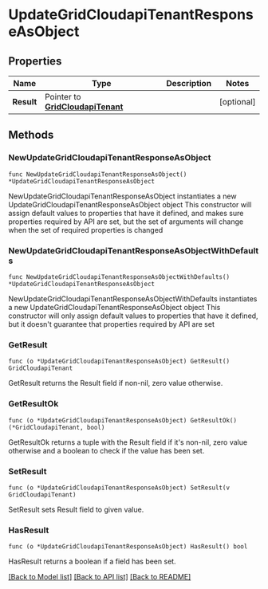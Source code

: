 # UpdateGridCloudapiTenantResponseAsObject

## Properties

Name | Type | Description | Notes
------------ | ------------- | ------------- | -------------
**Result** | Pointer to [**GridCloudapiTenant**](GridCloudapiTenant.md) |  | [optional] 

## Methods

### NewUpdateGridCloudapiTenantResponseAsObject

`func NewUpdateGridCloudapiTenantResponseAsObject() *UpdateGridCloudapiTenantResponseAsObject`

NewUpdateGridCloudapiTenantResponseAsObject instantiates a new UpdateGridCloudapiTenantResponseAsObject object
This constructor will assign default values to properties that have it defined,
and makes sure properties required by API are set, but the set of arguments
will change when the set of required properties is changed

### NewUpdateGridCloudapiTenantResponseAsObjectWithDefaults

`func NewUpdateGridCloudapiTenantResponseAsObjectWithDefaults() *UpdateGridCloudapiTenantResponseAsObject`

NewUpdateGridCloudapiTenantResponseAsObjectWithDefaults instantiates a new UpdateGridCloudapiTenantResponseAsObject object
This constructor will only assign default values to properties that have it defined,
but it doesn't guarantee that properties required by API are set

### GetResult

`func (o *UpdateGridCloudapiTenantResponseAsObject) GetResult() GridCloudapiTenant`

GetResult returns the Result field if non-nil, zero value otherwise.

### GetResultOk

`func (o *UpdateGridCloudapiTenantResponseAsObject) GetResultOk() (*GridCloudapiTenant, bool)`

GetResultOk returns a tuple with the Result field if it's non-nil, zero value otherwise
and a boolean to check if the value has been set.

### SetResult

`func (o *UpdateGridCloudapiTenantResponseAsObject) SetResult(v GridCloudapiTenant)`

SetResult sets Result field to given value.

### HasResult

`func (o *UpdateGridCloudapiTenantResponseAsObject) HasResult() bool`

HasResult returns a boolean if a field has been set.


[[Back to Model list]](../README.md#documentation-for-models) [[Back to API list]](../README.md#documentation-for-api-endpoints) [[Back to README]](../README.md)


